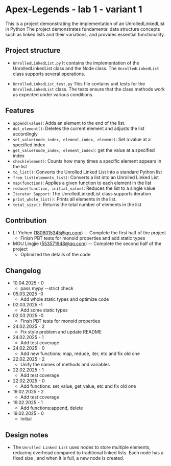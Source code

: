 # Apex-Legends - lab 1 - variant 1

This is a project demonstrating the implementation of an UnrolledLinkedList in Python
The project demonstrates fundamental data structure concepts
such as linked lists and their variations, and provides essential functionality.

## Project structure

- `UnrolledLinkedList.py`
  It contains the implementation of the UnrolledLinkedList class and the Node class.
  The `UnrolledLinkedList` class supports several operations.

- `UnrolledLinkedList_test.py`
  This file contains unit tests for the `UnrolledLinkedList` class.
  The tests ensure that the class methods work as expected under various conditions.

## Features

- `append(value)`: Adds an element to the end of the list.
- `del_element()`: Deletes the current element and adjusts the list accordingly
- `set_value(node_index, element_index, element)`: Set a value at a specified index
- `get_value(node_index, element_index)`: get the value at a specified index
- `check(element)`: Counts how many times a specific element appears in the list
- `to_list()`: Converts the Unrolled Linked List into a standard Python list
- `from_list(elements_list)`: Converts a list into an Unrolled Linked List
- `map(function)`: Applies a given function to each element in the list
- `reduce(function, initial_value)`: Reduces the list to a single value
- `Iterator Support`: The UnrolledLinkedList class supports iteration
- `print_whole_list()`: Prints all elements in the list.
- `total_size()`: Returns the total number of elements in the list

## Contribution

- LI Yichen (<1806015345@qq.com>) -- Complete the first half of the project
   - Finish PBT tests for monoid properties and add static types
- MOU Lingjie (<553571948@qq.com>) -- Complete the second half of the project
   - Optimized the details of the code

## Changelog
- 10.04.2025 - 0
   - pass mypy --strict check
- 05.03.2025 -0
   - Add whole static types and optimize code
- 02.03.2025 -1
   - Add some static types
- 02.03.2025 -0
   - Finsh PBT tests for monoid properties
- 24.02.2025 - 2
   - Fix style problem and update README
- 24.02.2025 - 1
   - Add test coverage
- 24.02.2025 - 0
   - Add new functions: map, reduce, iter, etc and fix old one
- 22.02.2025 - 2
   - Unify the names of methods and variables
- 22.02.2025 - 1
   - Add test coverage
- 22.02.2025 - 0
   - Add functions: set_value, get_value, etc and fix old one
- 19.02.2025 - 2
   - Add test coverage
- 19.02.2025 - 1
   - Add functions:append, delete
- 19.02.2025 - 0
   - Initial

## Design notes

- The `Unrolled Linked List` uses nodes to store multiple elements,
  reducing overhead compared to traditional linked lists.
  Each node has a fixed size , and when it is full, a new node is created.
